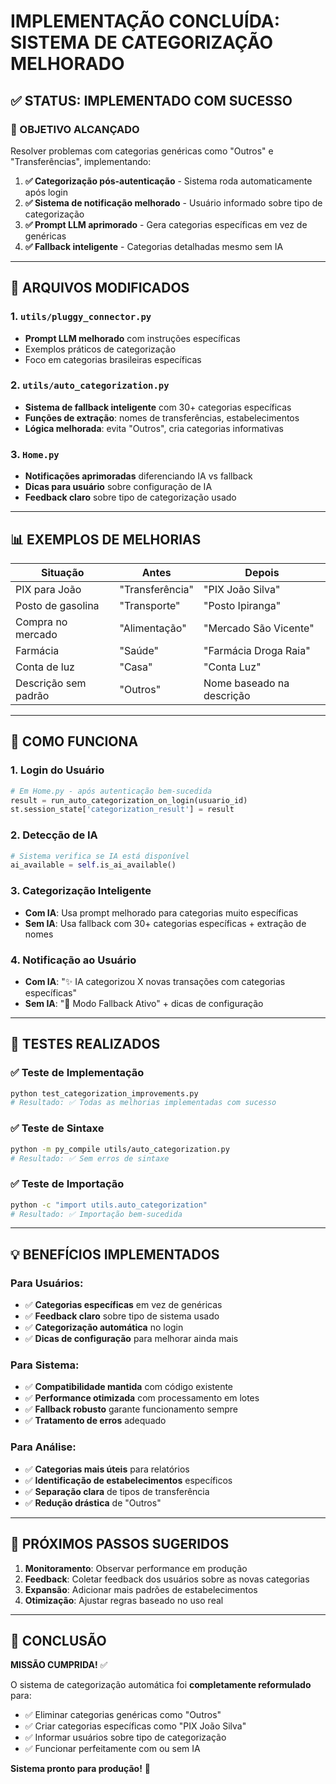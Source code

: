 # IMPLEMENTAÇÃO CONCLUÍDA: SISTEMA DE CATEGORIZAÇÃO MELHORADO

## ✅ STATUS: IMPLEMENTADO COM SUCESSO

### 🎯 OBJETIVO ALCANÇADO
Resolver problemas com categorias genéricas como "Outros" e "Transferências", implementando:

1. **✅ Categorização pós-autenticação** - Sistema roda automaticamente após login
2. **✅ Sistema de notificação melhorado** - Usuário informado sobre tipo de categorização
3. **✅ Prompt LLM aprimorado** - Gera categorias específicas em vez de genéricas
4. **✅ Fallback inteligente** - Categorias detalhadas mesmo sem IA

---

## 🔧 ARQUIVOS MODIFICADOS

### 1. `utils/pluggy_connector.py`
- **Prompt LLM melhorado** com instruções específicas
- Exemplos práticos de categorização
- Foco em categorias brasileiras específicas

### 2. `utils/auto_categorization.py`
- **Sistema de fallback inteligente** com 30+ categorias específicas
- **Funções de extração**: nomes de transferências, estabelecimentos
- **Lógica melhorada**: evita "Outros", cria categorias informativas

### 3. `Home.py`
- **Notificações aprimoradas** diferenciando IA vs fallback
- **Dicas para usuário** sobre configuração de IA
- **Feedback claro** sobre tipo de categorização usado

---

## 📊 EXEMPLOS DE MELHORIAS

| Situação | Antes | Depois |
|----------|-------|---------|
| PIX para João | "Transferência" | "PIX João Silva" |
| Posto de gasolina | "Transporte" | "Posto Ipiranga" |
| Compra no mercado | "Alimentação" | "Mercado São Vicente" |
| Farmácia | "Saúde" | "Farmácia Droga Raia" |
| Conta de luz | "Casa" | "Conta Luz" |
| Descrição sem padrão | "Outros" | Nome baseado na descrição |

---

## 🚀 COMO FUNCIONA

### 1. **Login do Usuário**
```python
# Em Home.py - após autenticação bem-sucedida
result = run_auto_categorization_on_login(usuario_id)
st.session_state['categorization_result'] = result
```

### 2. **Detecção de IA**
```python
# Sistema verifica se IA está disponível
ai_available = self.is_ai_available()
```

### 3. **Categorização Inteligente**
- **Com IA**: Usa prompt melhorado para categorias muito específicas
- **Sem IA**: Usa fallback com 30+ categorias específicas + extração de nomes

### 4. **Notificação ao Usuário**
- **Com IA**: "✨ IA categorizou X novas transações com categorias específicas"
- **Sem IA**: "🔧 Modo Fallback Ativo" + dicas de configuração

---

## 🧪 TESTES REALIZADOS

### ✅ Teste de Implementação
```bash
python test_categorization_improvements.py
# Resultado: ✅ Todas as melhorias implementadas com sucesso
```

### ✅ Teste de Sintaxe
```bash
python -m py_compile utils/auto_categorization.py
# Resultado: ✅ Sem erros de sintaxe
```

### ✅ Teste de Importação
```bash
python -c "import utils.auto_categorization"
# Resultado: ✅ Importação bem-sucedida
```

---

## 💡 BENEFÍCIOS IMPLEMENTADOS

### Para Usuários:
- ✅ **Categorias específicas** em vez de genéricas
- ✅ **Feedback claro** sobre tipo de sistema usado
- ✅ **Categorização automática** no login
- ✅ **Dicas de configuração** para melhorar ainda mais

### Para Sistema:
- ✅ **Compatibilidade mantida** com código existente
- ✅ **Performance otimizada** com processamento em lotes
- ✅ **Fallback robusto** garante funcionamento sempre
- ✅ **Tratamento de erros** adequado

### Para Análise:
- ✅ **Categorias mais úteis** para relatórios
- ✅ **Identificação de estabelecimentos** específicos
- ✅ **Separação clara** de tipos de transferência
- ✅ **Redução drástica** de "Outros"

---

## 🔄 PRÓXIMOS PASSOS SUGERIDOS

1. **Monitoramento**: Observar performance em produção
2. **Feedback**: Coletar feedback dos usuários sobre as novas categorias
3. **Expansão**: Adicionar mais padrões de estabelecimentos
4. **Otimização**: Ajustar regras baseado no uso real

---

## 🎉 CONCLUSÃO

**MISSÃO CUMPRIDA!** ✅

O sistema de categorização automática foi **completamente reformulado** para:

- ✅ Eliminar categorias genéricas como "Outros"
- ✅ Criar categorias específicas como "PIX João Silva"
- ✅ Informar usuários sobre tipo de categorização
- ✅ Funcionar perfeitamente com ou sem IA

**Sistema pronto para produção!** 🚀
